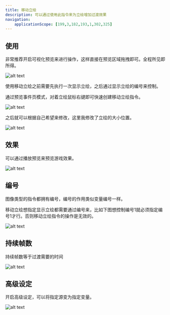 ```yaml
---
title: 移动立绘
description: 可以通过使用此指令来为立绘增加过渡效果
navigation:
    applicationScope: [199,3,182,193,1,302,325]
---
```


## 使用

非常推荐开启可视化预览来进行操作，这样直接在预览区域拖拽即可。全程所见即所得。

![alt text](https://cdn.gcw.wiki/gcw/image/zh_hans/commands/images/movepicture/image.png)

使用移动立绘之前需要先执行一次显示立绘，之后通过显示立绘的编号来控制。

通过预览事件页模式，对着立绘鼠标右键即可快速创建移动立绘指令。

![alt text](https://cdn.gcw.wiki/gcw/image/zh_hans/commands/images/movestandingavatar/image.png)

之后就可以根据自己希望来修改，这里我修改了立绘的大小位置。

![alt text](https://cdn.gcw.wiki/gcw/image/zh_hans/commands/images/movestandingavatar/image-1.png)

## 效果

可以通过播放预览来预览游戏效果。

![alt text](https://cdn.gcw.wiki/gcw/image/zh_hans/commands/images/movestandingavatar/1.gif)

## 编号

图像类型的指令都拥有编号，编号的作用类似变量编号一样。

移动立绘想指定显示立绘都需要通过编号来，比如下图想控制编号1就必须指定编号1才行。否则移动立绘指令的操作是无效的。

![alt text](https://cdn.gcw.wiki/gcw/image/zh_hans/commands/images/movestandingavatar/image-2.png)

## 持续帧数

持续帧数等于过渡需要的时间

![alt text](https://cdn.gcw.wiki/gcw/image/zh_hans/commands/images/movestandingavatar/image-3.png)

## 高级设定

开启高级设定，可以将指定源变为指定变量。

![alt text](https://cdn.gcw.wiki/gcw/image/zh_hans/commands/images/movestandingavatar/image-4.png)

